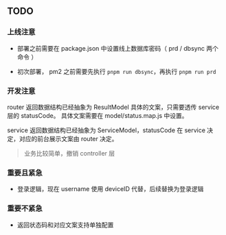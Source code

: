 ## TODO

### 上线注意

- 部署之前需要在 package.json 中设置线上数据库密码（ prd / dbsync 两个命令 ）

- 初次部署， pm2 之前需要先执行 `pnpm run dbsync`，再执行 `pnpm run prd`

### 开发注意

router 返回数据结构已经抽象为 ResultModel 具体的文案，只需要透传 service 层的 statusCode。
具体文案需要在 model/status.map.js 中设置。

service 返回数据结构已经抽象为 ServiceModel，statusCode 在 service 决定，对应的前台展示文案由 router 决定。

> 业务比较简单，撤销 controller 层

### 重要且紧急

- 登录逻辑，现在 username 使用 deviceID 代替，后续替换为登录逻辑

### 重要不紧急

- 返回状态码和对应文案支持单独配置
